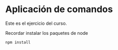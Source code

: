 # Aplicación de comandos
Este es el ejercicio del curso.

Recordar instalar los paquetes de node

```
npm install
```